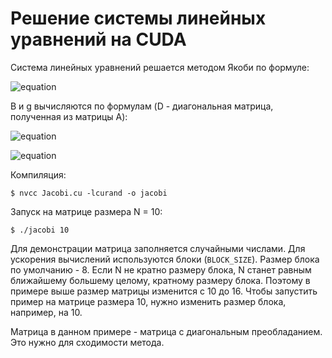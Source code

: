 # Решение системы линейных уравнений на CUDA

Система линейных уравнений решается методом Якоби по формуле:

![equation](https://latex.codecogs.com/gif.latex?x^{k&plus;1}=Bx^k&plus;g)

B и g вычисляются по формулам (D - диагональная матрица, полученная из матрицы A):

![equation](https://latex.codecogs.com/gif.latex?B&space;=&space;D^{-1}(D-A))

![equation](https://latex.codecogs.com/gif.latex?g=D^{-1}f)

Компиляция:
```
$ nvcc Jacobi.cu -lcurand -o jacobi
```

Запуск на матрице размера N = 10:
```
$ ./jacobi 10
```

Для демонстрации матрица заполняется случайными числами. Для ускорения вычислений используются блоки (`BLOCK_SIZE`). Размер блока по умолчанию - 8. Если N не кратно размеру блока, N станет равным ближайшему большему целому, кратному размеру блока. Поэтому в примере выше размер матрицы изменится с 10 до 16. Чтобы запустить пример на матрице размера 10, нужно изменить размер блока, например, на 10.

Матрица в данном примере - матрица с диагональным преобладанием. Это нужно для сходимости метода.
